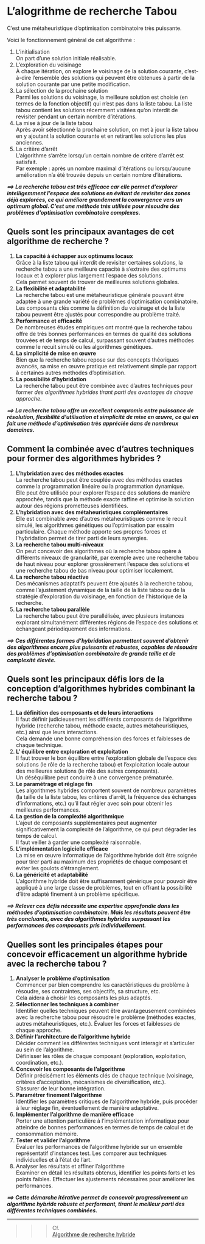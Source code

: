 # L’alogrithme de recherche Tabou
C’est une métaheuristique d’optimisation combinatoire très puissante.

Voici le fonctionnement général de cet algorithme :
1. L’initialisation  
   On part d’une solution initiale réalisable.
2. L’exploration du voisinage  
   À chaque itération, on explore le voisinage de la solution courante, c’est-à-dire l’ensemble des solutions qui peuvent être obtenues à partir de la solution courante par une petite modification.
3. La sélection de la prochaine solution  
   Parmi les solutions du voisinage, la meilleure solution est choisie (en termes de la fonction objectif) qui n’est pas dans la liste tabou. La liste tabou contient les solutions récemment visitées qu’on interdit de revisiter pendant un certain nombre d’itérations.
4. La mise à jour de la liste tabou  
   Après avoir sélectionné la prochaine solution, on met à jour la liste tabou en y ajoutant la solution courante et en retirant les solutions les plus anciennes.
5. La critère d’arrêt  
   L’algorithme s’arrête lorsqu’un certain nombre de critère d’arrêt est satisfait.  
   Par exemple : après un nombre maximal d’itérations ou lorsqu’aucune amélioration n’a été trouvée depuis un certain nombre d’itérations.

_**⟹ La recherche tabou est très efficace car elle permet d’explorer intelligemment l’espace des solutions en évitant de revisiter des zones déjà explorées, ce qui améliore grandement la convergence vers un optimum global. C’est une méthode très utilisée pour résoudre des problèmes d’optimisation combinatoire complexes.**_
## **Quels sont les principaux avantages de cet algorithme de recherche <!-- par rapport à d’autres méthodes d’optimisation -->?**
1. **La capacité à échapper aux optimums locaux**  
   Grâce à la liste tabou qui interdit de revisiter certaines solutions, la recherche tabou a une meilleure capacité à s’extraire des optimums locaux et à explorer plus largement l’espace des solutions.  
   Cela permet souvent de trouver de meilleures solutions globales.
2. **La flexibilité et adaptabilité**   
   La recherche tabou est une métaheuristique générale pouvant être adaptée à une grande variété de problèmes d’optimisation combinatoire. Les composants clés comme la définition du voisinage et de la liste tabou peuvent être ajustés pour correspondre au problème traité.
3. **Performance et efficacité**  
   De nombreuses études empiriques ont montré que la recherche tabou offre de très bonnes performances en termes de qualité des solutions trouvées et de temps de calcul, surpassant souvent d’autres méthodes comme le recuit simulé ou les algorithmes génétiques.
4. **La simplicité de mise en œuvre**  
   Bien que la recherche tabou repose sur des concepts théoriques avancés, sa mise en œuvre pratique est relativement simple par rapport à certaines autres méthodes d’optimisation.
5. **La possibilité d’hybridation**  
   La recherche tabou peut être combinée avec d’autres techniques pour former _des algorithmes hybrides tirant parti des avantages de chaque approche_.

_**⟹ La recherche tabou offre un excellent compromis entre puissance de résolution, flexibilité d’utilisation et simplicité de mise en œuvre, ce qui en fait une méthode d’optimisation très appréciée dans de nombreux domaines.**_
## **Comment la combinée avec d’autres techniques pour former des algorithmes hybrides ?**
1. **L’hybridation avec des méthodes exactes**  
   La recherche tabou peut être couplée avec des méthodes exactes comme la programmation linéaire ou la programmation dynamique.  
   Elle peut être utilisée pour explorer l’espace des solutions de manière approchée, tandis que la méthode exacte raffine et optimise la solution autour des régions prometteuses identifiées.
2. **L’hybridation avec des métaheuristiques complémentaires**  
   Elle est combinable avec d’autres métaheuristiques comme le recuit simulé, les algorithmes génétiques ou l’optimisation par essaim particulaire. Chaque méthode apporte ses propres forces et l’hybridation permet de tirer parti de leurs synergies.
3. **La recherche tabou multi-niveaux**  
   On peut concevoir des algorithmes où la recherche tabou opère à différents niveaux de granularité, par exemple avec une recherche tabou de haut niveau pour explorer grossièrement l’espace des solutions et une recherche tabou de bas niveau pour optimiser localement.
4. **La recherche tabou réactive**  
   Des mécanismes adaptatifs peuvent être ajoutés à la recherche tabou, comme l’ajustement dynamique de la taille de la liste tabou ou de la stratégie d’exploration du voisinage, en fonction de l’historique de la recherche.
5. **La recherche tabou parallèle**  
   La recherche tabou peut être parallélisée, avec plusieurs instances explorant simultanément différentes régions de l’espace des solutions et échangeant périodiquement des informations.

_**⟹ Ces différentes formes d’hybridation permettent souvent d’obtenir des algorithmes encore plus puissants et robustes, capables de résoudre des problèmes d’optimisation combinatoire de grande taille et de complexité élevée.**_
## **Quels sont les principaux défis lors de la conception d’algorithmes hybrides combinant la recherche tabou ?**
1. **La définition des composants et de leurs interactions**  
   Il faut définir judicieusement les différents composants de l’algorithme hybride (recherche tabou, méthode exacte, autres métaheuristiques, etc.) ainsi que leurs interactions.  
   Cela demande une bonne compréhension des forces et faiblesses de chaque technique.
2. **L’ équilibre entre exploration et exploitation**  
   Il faut trouver le bon équilibre entre l’exploration globale de l’espace des solutions (le rôle de la recherche tabou) et l’exploitation locale autour des meilleures solutions (le rôle des autres composants).  
   Un déséquilibre peut conduire à une convergence prématurée.
3. **Le paramétrage et réglage fin**  
   Les algorithmes hybrides comportent souvent de nombreux paramètres (la taille de la liste tabou, les critères d’arrêt, la fréquence des échanges d’informations, etc.) qu’il faut régler avec soin pour obtenir les meilleures performances.
4. **La gestion de la complexité algorithmique**  
   L’ajout de composants supplémentaires peut augmenter significativement la complexité de l’algorithme, ce qui peut dégrader les temps de calcul.  
   Il faut veiller à garder une complexité raisonnable.
5. **L’implémentation logicielle efficace**  
   La mise en œuvre informatique de l’algorithme hybride doit être soignée pour tirer parti au maximum des propriétés de chaque composant et éviter les goulots d’étranglement.
6. **La généricité et adaptabilité**  
   L’algorithme hybride doit être suffisamment générique pour pouvoir être appliqué à une large classe de problèmes, tout en offrant la possibilité d’être adapté finement à un problème spécifique.

_**⟹ Relever ces défis nécessite une expertise approfondie dans les méthodes d’optimisation combinatoire. Mais les résultats peuvent être très concluants, avec des algorithmes hybrides surpassant les performances des composants pris individuellement.**_
## **Quelles sont les principales étapes pour concevoir efficacement un algorithme hybride avec la recherche tabou ?**
1. **Analyser le problème d’optimisation**  
   Commencer par bien comprendre les caractéristiques du problème à résoudre, ses contraintes, ses objectifs, sa structure, etc.  
   Cela aidera à choisir les composants les plus adaptés.
2. **Sélectionner les techniques à combiner**  
   Identifier quelles techniques peuvent être avantageusement combinées avec la recherche tabou pour résoudre le problème (méthodes exactes, autres métaheuristiques, etc.).
   Évaluer les forces et faiblesses de chaque approche.
3. **Définir l’architecture de l’algorithme hybride**  
   Décider comment les différentes techniques vont interagir et s’articuler au sein de l’algorithme.  
   Définisser les rôles de chaque composant (exploration, exploitation, coordination, etc.).
4. **Concevoir les composants de l’algorithme**  
   Définir précisément les éléments clés de chaque technique (voisinage, critères d’acceptation, mécanismes de diversification, etc.).  
   S’assurer de leur bonne intégration.
5. **Paramétrer finement l’algorithme**  
   Identifier les paramètres critiques de l’algorithme hybride, puis procéder à leur réglage fin, éventuellement de manière adaptative.
6. **Implémenter l’algorithme de manière efficace**  
   Porter une attention particulière à l’implémentation informatique pour atteindre de bonnes performances en termes de temps de calcul et de consommation mémoire.
7. **Tester et valider l’algorithme**  
   Évaluer les performances de l’algorithme hybride sur un ensemble représentatif d’instances test. Les comparer aux techniques individuelles et à l’état de l’art.
8. Analyser les résultats et affiner l’algorithme  
   Examiner en détail les résultats obtenus, identifier les points forts et les points faibles. Effectuer les ajustements nécessaires pour améliorer les performances.

_**⟹ Cette démarche itérative permet de concevoir progressivement un algorithme hybride robuste et performant, tirant le meilleur parti des différentes techniques combinées.**_

___
>>> Cf.  
[Algorithme de recherche hybride](../hybride)